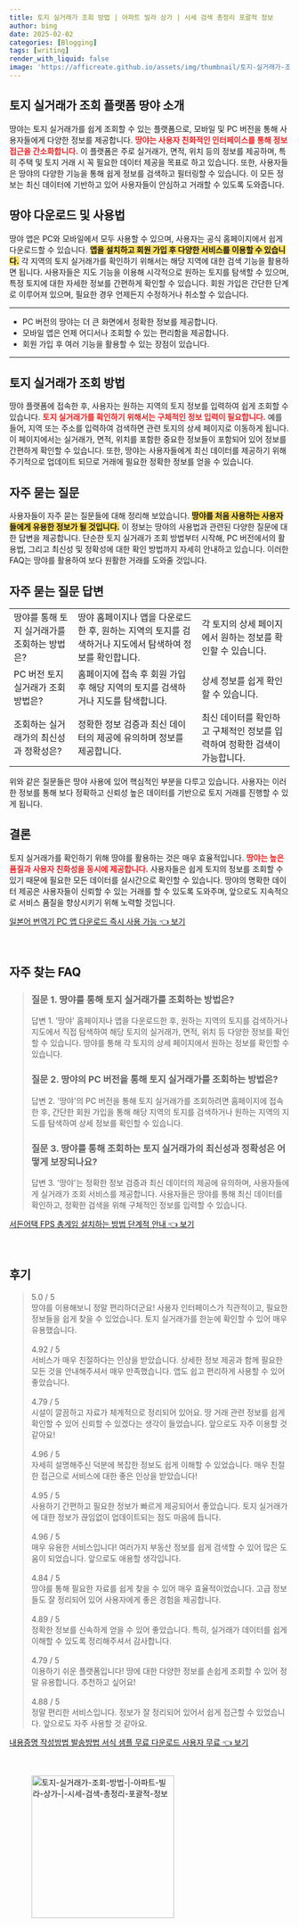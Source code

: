 ```yaml
---
title: 토지 실거래가 조회 방법 | 아파트 빌라 상가 | 시세 검색 총정리 포괄적 정보
author: bing
date: 2025-02-02
categories: [Blogging]
tags: [writing]
render_with_liquid: false
image: 'https://afficreate.github.io/assets/img/thumbnail/토지-실거래가-조회-방법-|-아파트-빌라-상가-|-시세-검색-총정리-포괄적-정보.webp'
---
```



<h2 id='토지 실거래가 조회 플랫폼 땅야 소개'>토지 실거래가 조회 플랫폼 땅야 소개</h2>

<p>땅야는 토지 실거래가를 쉽게 조회할 수 있는 플랫폼으로, 모바일 및 PC 버전을 통해 사용자들에게 다양한 정보를 제공합니다. <b><span style="color: #ee2323;">땅야는 사용자 친화적인 인터페이스를 통해 정보 접근을 간소화합니다.</span></b> 이 플랫폼은 주로 실거래가, 면적, 위치 등의 정보를 제공하며, 특히 주택 및 토지 거래 시 꼭 필요한 데이터 제공을 목표로 하고 있습니다. 또한, 사용자들은 땅야의 다양한 기능을 통해 쉽게 정보를 검색하고 필터링할 수 있습니다. 이 모든 정보는 최신 데이터에 기반하고 있어 사용자들이 안심하고 거래할 수 있도록 도와줍니다.</p>

<h2 id='땅야 다운로드 및 사용법'>땅야 다운로드 및 사용법</h2>

<p>땅야 앱은 PC와 모바일에서 모두 사용할 수 있으며, 사용자는 공식 홈페이지에서 쉽게 다운로드할 수 있습니다. <b><span style="background-color: #ffe066;">앱을 설치하고 회원 가입 후 다양한 서비스를 이용할 수 있습니다.</span></b> 각 지역의 토지 실거래가를 확인하기 위해서는 해당 지역에 대한 검색 기능을 활용하면 됩니다. 사용자들은 지도 기능을 이용해 시각적으로 원하는 토지를 탐색할 수 있으며, 특정 토지에 대한 자세한 정보를 간편하게 확인할 수 있습니다. 회원 가입은 간단한 단계로 이루어져 있으며, 필요한 경우 언제든지 수정하거나 취소할 수 있습니다.</p>

<hr />

<ul>
    <li>PC 버전의 땅야는 더 큰 화면에서 정확한 정보를 제공합니다.</li>
    <li>모바일 앱은 언제 어디서나 조회할 수 있는 편리함을 제공합니다.</li>
    <li>회원 가입 후 여러 기능을 활용할 수 있는 장점이 있습니다.</li>
</ul>

<hr />

<h2 id='토지 실거래가 조회 방법'>토지 실거래가 조회 방법</h2>

<p>땅야 플랫폼에 접속한 후, 사용자는 원하는 지역의 토지 정보를 입력하여 쉽게 조회할 수 있습니다. <b><span style="color: #ee2323;">토지 실거래가를 확인하기 위해서는 구체적인 정보 입력이 필요합니다.</span></b> 예를 들어, 지역 또는 주소를 입력하여 검색하면 관련 토지의 상세 페이지로 이동하게 됩니다. 이 페이지에서는 실거래가, 면적, 위치를 포함한 중요한 정보들이 포함되어 있어 정보를 간편하게 확인할 수 있습니다. 또한, 땅야는 사용자들에게 최신 데이터를 제공하기 위해 주기적으로 업데이트 되므로 거래에 필요한 정확한 정보를 얻을 수 있습니다.</p>

<h2 id='자주 묻는 질문'>자주 묻는 질문</h2>

<p>사용자들이 자주 묻는 질문들에 대해 정리해 보았습니다. <b><span style="background-color: #ffe066;">땅야를 처음 사용하는 사용자들에게 유용한 정보가 될 것입니다.</span></b> 이 정보는 땅야의 사용법과 관련된 다양한 질문에 대한 답변을 제공합니다. 단순한 토지 실거래가 조회 방법부터 시작해, PC 버전에서의 활용법, 그리고 최신성 및 정확성에 대한 확인 방법까지 자세히 안내하고 있습니다. 이러한 FAQ는 땅야를 활용하여 보다 원활한 거래를 도와줄 것입니다.</p>

<h2 id='자주 묻는 질문 답변'>자주 묻는 질문 답변</h2>

<table>
    <tr>
        <td>땅야를 통해 토지 실거래가를 조회하는 방법은?</td>
        <td>땅야 홈페이지나 앱을 다운로드한 후, 원하는 지역의 토지를 검색하거나 지도에서 탐색하여 정보를 확인합니다.</td>
        <td>각 토지의 상세 페이지에서 원하는 정보를 확인할 수 있습니다.</td>
    </tr>
    <tr>
        <td>PC 버전 토지 실거래가 조회 방법은?</td>
        <td>홈페이지에 접속 후 회원 가입후 해당 지역의 토지를 검색하거나 지도를 탐색합니다.</td>
        <td>상세 정보를 쉽게 확인할 수 있습니다.</td>
    </tr>
    <tr>
        <td>조회하는 실거래가의 최신성과 정확성은?</td>
        <td>정확한 정보 검증과 최신 데이터의 제공에 유의하며 정보를 제공합니다.</td>
        <td>최신 데이터를 확인하고 구체적인 정보를 입력하여 정확한 검색이 가능합니다.</td>
    </tr>
</table>

<p>위와 같은 질문들은 땅야 사용에 있어 핵심적인 부분을 다루고 있습니다. 사용자는 이러한 정보를 통해 보다 정확하고 신뢰성 높은 데이터를 기반으로 토지 거래를 진행할 수 있게 됩니다.</p>

<h2 id='결론'>결론</h2>

<p>토지 실거래가를 확인하기 위해 땅야를 활용하는 것은 매우 효율적입니다. <b><span style="color: #ee2323;">땅야는 높은 품질과 사용자 친화성을 동시에 제공합니다.</span></b> 사용자들은 쉽게 토지의 정보를 조회할 수 있기 때문에 필요한 모든 데이터를 실시간으로 확인할 수 있습니다. 땅야의 명확한 데이터 제공은 사용자들이 신뢰할 수 있는 거래를 할 수 있도록 도와주며, 앞으로도 지속적으로 서비스 품질을 향상시키기 위해 노력할 것입니다.</p>


<p><a class="click-button" title="일본어 번역기 PC 앱 다운로드 즉시 사용 가능" href="https://afficreate.github.io/posts/%EC%9D%BC%EB%B3%B8%EC%96%B4-%EB%B2%88%EC%97%AD%EA%B8%B0-PC-%EC%95%B1-%EB%8B%A4%EC%9A%B4%EB%A1%9C%EB%93%9C-%EC%A6%89%EC%8B%9C-%EC%82%AC%EC%9A%A9-%EA%B0%80%EB%8A%A5/" rel="dofollow">일본어 번역기 PC 앱 다운로드 즉시 사용 가능 👈 보기</a></p><br>
<h2 id='자주_찾는_FAQ'>자주 찾는 FAQ</h2>
<div itemscope="" itemtype="https://schema.org/FAQPage"> <blockquote> <div itemscope="" itemprop="mainEntity" itemtype="https://schema.org/Question"> <h3 itemprop="name">질문 1. 땅야를 통해 토지 실거래가를 조회하는 방법은?</h3> <div itemscope="" itemprop="acceptedAnswer" itemtype="https://schema.org/Answer"> <span itemprop="text"> <p>답변 1. '땅야' 홈페이지나 앱을 다운로드한 후, 원하는 지역의 토지를 검색하거나 지도에서 직접 탐색하여 해당 토지의 실거래가, 면적, 위치 등 다양한 정보를 확인할 수 있습니다. 땅야를 통해 각 토지의 상세 페이지에서 원하는 정보를 확인할 수 있습니다.</p> </span> </div> </div> <div itemscope="" itemprop="mainEntity" itemtype="https://schema.org/Question"> <h3 itemprop="name">질문 2. 땅야의 PC 버전을 통해 토지 실거래가를 조회하는 방법은?</h3> <div itemscope="" itemprop="acceptedAnswer" itemtype="https://schema.org/Answer"> <span itemprop="text"> <p>답변 2. '땅야'의 PC 버전을 통해 토지 실거래가를 조회하려면 홈페이지에 접속한 후, 간단한 회원 가입을 통해 해당 지역의 토지를 검색하거나 원하는 지역의 지도를 탐색하여 상세 정보를 확인할 수 있습니다.</p> </span> </div> </div> <div itemscope="" itemprop="mainEntity" itemtype="https://schema.org/Question"> <h3 itemprop="name">질문 3. 땅야를 통해 조회하는 토지 실거래가의 최신성과 정확성은 어떻게 보장되나요?</h3> <div itemscope="" itemprop="acceptedAnswer" itemtype="https://schema.org/Answer"> <span itemprop="text"> <p>답변 3. '땅야'는 정확한 정보 검증과 최신 데이터의 제공에 유의하며, 사용자들에게 실거래가 조회 서비스를 제공합니다. 사용자들은 땅야를 통해 최신 데이터를 확인하고, 정확한 검색을 위해 구체적인 정보를 입력할 수 있습니다.</p> </span> </div> </div> </blockquote> </div>
<p><a class="click-button" title="서든어택 FPS 총게임 설치하는 방법 단계적 안내" href="https://afficreate.github.io/posts/%EC%84%9C%EB%93%A0%EC%96%B4%ED%83%9D-FPS-%EC%B4%9D%EA%B2%8C%EC%9E%84-%EC%84%A4%EC%B9%98%ED%95%98%EB%8A%94-%EB%B0%A9%EB%B2%95-%EB%8B%A8%EA%B3%84%EC%A0%81-%EC%95%88%EB%82%B4/" rel="dofollow">서든어택 FPS 총게임 설치하는 방법 단계적 안내 👈 보기</a></p><br>
<h2 id='후기'>후기</h2>
<div itemscope itemtype="https://schema.org/Product">
  <blockquote>
  <div itemprop="review" itemscope itemtype="https://schema.org/Review">
      <div itemprop="reviewRating" itemscope itemtype="https://schema.org/Rating"> <span itemprop="ratingValue">5.0</span> / <span itemprop="bestRating">5</span> </div>
      <span itemprop="reviewBody">땅야를 이용해보니 정말 편리하더군요! 사용자 인터페이스가 직관적이고, 필요한 정보들을 쉽게 찾을 수 있었습니다. 토지 실거래가를 한눈에 확인할 수 있어 매우 유용했습니다.</span>
  </div>
  <br>
  <div itemprop="review" itemscope itemtype="https://schema.org/Review">
      <div itemprop="reviewRating" itemscope itemtype="https://schema.org/Rating"> <span itemprop="ratingValue">4.92</span> / <span itemprop="bestRating">5</span> </div>
      <span itemprop="reviewBody">서비스가 매우 친절하다는 인상을 받았습니다. 상세한 정보 제공과 함께 필요한 모든 것을 안내해주셔서 매우 만족했습니다. 앱도 쉽고 편리하게 사용할 수 있어 좋았습니다.</span>
  </div>
  <br>
  <div itemprop="review" itemscope itemtype="https://schema.org/Review">
      <div itemprop="reviewRating" itemscope itemtype="https://schema.org/Rating"> <span itemprop="ratingValue">4.79</span> / <span itemprop="bestRating">5</span> </div>
      <span itemprop="reviewBody">시설이 깔끔하고 자료가 체계적으로 정리되어 있어요. 땅 거래 관련 정보를 쉽게 확인할 수 있어 신뢰할 수 있겠다는 생각이 들었습니다. 앞으로도 자주 이용할 것 같아요!</span>
  </div>
  <br>
  <div itemprop="review" itemscope itemtype="https://schema.org/Review">
      <div itemprop="reviewRating" itemscope itemtype="https://schema.org/Rating"> <span itemprop="ratingValue">4.96</span> / <span itemprop="bestRating">5</span> </div>
      <span itemprop="reviewBody">자세히 설명해주신 덕분에 복잡한 정보도 쉽게 이해할 수 있었습니다. 매우 친절한 접근으로 서비스에 대한 좋은 인상을 받았습니다!</span>
  </div>
  <br>
  <div itemprop="review" itemscope itemtype="https://schema.org/Review">
      <div itemprop="reviewRating" itemscope itemtype="https://schema.org/Rating"> <span itemprop="ratingValue">4.95</span> / <span itemprop="bestRating">5</span> </div>
      <span itemprop="reviewBody">사용하기 간편하고 필요한 정보가 빠르게 제공되어서 좋았습니다. 토지 실거래가에 대한 정보가 끊임없이 업데이트되는 점도 마음에 듭니다.</span>
  </div>
  <br>
  <div itemprop="review" itemscope itemtype="https://schema.org/Review">
      <div itemprop="reviewRating" itemscope itemtype="https://schema.org/Rating"> <span itemprop="ratingValue">4.96</span> / <span itemprop="bestRating">5</span> </div>
      <span itemprop="reviewBody">매우 유용한 서비스입니다! 여러가지 부동산 정보를 쉽게 검색할 수 있어 많은 도움이 되었습니다. 앞으로도 애용할 생각입니다.</span>
  </div>
  <br>
  <div itemprop="review" itemscope itemtype="https://schema.org/Review">
      <div itemprop="reviewRating" itemscope itemtype="https://schema.org/Rating"> <span itemprop="ratingValue">4.84</span> / <span itemprop="bestRating">5</span> </div>
      <span itemprop="reviewBody">땅야를 통해 필요한 자료를 쉽게 찾을 수 있어 매우 효율적이었습니다. 고급 정보들도 잘 정리되어 있어 사용자에게 좋은 경험을 제공합니다.</span>
  </div>
  <br>
  <div itemprop="review" itemscope itemtype="https://schema.org/Review">
      <div itemprop="reviewRating" itemscope itemtype="https://schema.org/Rating"> <span itemprop="ratingValue">4.89</span> / <span itemprop="bestRating">5</span> </div>
      <span itemprop="reviewBody">정확한 정보를 신속하게 얻을 수 있어 좋았습니다. 특히, 실거래가 데이터를 쉽게 이해할 수 있도록 정리해주셔서 감사합니다.</span>
  </div>
  <br>
  <div itemprop="review" itemscope itemtype="https://schema.org/Review">
      <div itemprop="reviewRating" itemscope itemtype="https://schema.org/Rating"> <span itemprop="ratingValue">4.79</span> / <span itemprop="bestRating">5</span> </div>
      <span itemprop="reviewBody">이용하기 쉬운 플랫폼입니다! 땅에 대한 다양한 정보를 손쉽게 조회할 수 있어 정말 유용합니다. 추천하고 싶어요!</span>
  </div>
  <br>
  <div itemprop="review" itemscope itemtype="https://schema.org/Review">
      <div itemprop="reviewRating" itemscope itemtype="https://schema.org/Rating"> <span itemprop="ratingValue">4.88</span> / <span itemprop="bestRating">5</span> </div>
      <span itemprop="reviewBody">정말 편리한 서비스입니다. 정보가 잘 정리되어 있어서 쉽게 접근할 수 있었습니다. 앞으로도 자주 사용할 것 같아요.</span>
  </div>
  </blockquote>
</div>
<p><a class="click-button" title="내용증명 작성방법 발송방법 서식 샘플 무료 다운로드 사용자 무료" href="https://afficreate.github.io/posts/%EB%82%B4%EC%9A%A9%EC%A6%9D%EB%AA%85-%EC%9E%91%EC%84%B1%EB%B0%A9%EB%B2%95-%EB%B0%9C%EC%86%A1%EB%B0%A9%EB%B2%95-%EC%84%9C%EC%8B%9D-%EC%83%98%ED%94%8C-%EB%AC%B4%EB%A3%8C-%EB%8B%A4%EC%9A%B4%EB%A1%9C%EB%93%9C-%EC%82%AC%EC%9A%A9%EC%9E%90-%EB%AC%B4%EB%A3%8C/" rel="dofollow">내용증명 작성방법 발송방법 서식 샘플 무료 다운로드 사용자 무료 👈 보기</a></p><br>
<figure class="image"><img src="https://afficreate.github.io/assets/img/thumbnail/토지-실거래가-조회-방법-|-아파트-빌라-상가-|-시세-검색-총정리-포괄적-정보.webp" alt="토지-실거래가-조회-방법-|-아파트-빌라-상가-|-시세-검색-총정리-포괄적-정보" width="256" height="256"></figure>